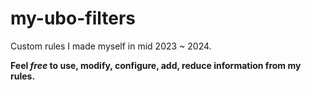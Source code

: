 # my-ubo-filters
Custom rules I made myself in mid 2023 ~ 2024.

**Feel *free* to use, modify, configure, add, reduce information from my rules.**
